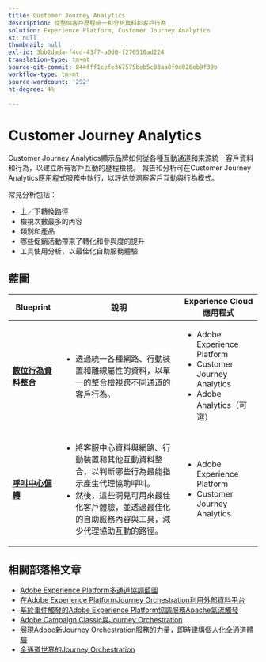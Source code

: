 ```yaml
---
title: Customer Journey Analytics
description: 從整個客戶歷程統一和分析資料和客戶行為
solution: Experience Platform, Customer Journey Analytics
kt: null
thumbnail: null
exl-id: 3bb2dada-f4cd-43f7-a0d0-f276510ad224
translation-type: tm+mt
source-git-commit: 844fff1cefe367575beb5c03aa0f0d026eb9f39b
workflow-type: tm+mt
source-wordcount: '292'
ht-degree: 4%

---
```


# Customer Journey Analytics

Customer Journey Analytics顯示品牌如何從各種互動通道和來源統一客戶資料和行為，以建立所有客戶互動的歷程檢視。 報告和分析可在Customer Journey Analytics應用程式服務中執行，以評估並洞察客戶互動與行為模式。

常見分析包括：

* 上／下轉換路徑
* 檢視次數最多的內容
* 類別和產品
* 哪些促銷活動帶來了轉化和參與度的提升
* 工具使用分析，以最佳化自助服務體驗

## 藍圖

| Blueprint | 說明 | Experience Cloud應用程式 |
|---|---|---|
| **[數位行為資料整合](digital-behavioral-data-consolidation.md)** | <ul><li>透過統一各種網路、行動裝置和離線屬性的資料，以單一的整合檢視跨不同通道的客戶行為。</li></ul> | <ul><li>Adobe Experience Platform</li><li>Customer Journey Analytics</li><li>Adobe Analytics（可選）</li></ul> |
| **[呼叫中心偏轉](call-deflect.md)** | <ul><li>將客服中心資料與網路、行動裝置和其他互動資料整合，以判斷哪些行為最能指示產生代理協助呼叫。</li><li>然後，這些洞見可用來最佳化客戶體驗，並透過最佳化的自助服務內容與工具，減少代理協助互動的路徑。  </li></ul> | <ul><li>Adobe Experience Platform</li><li>Customer Journey Analytics</li> |

## 相關部落格文章

* [Adobe Experience Platform多通道協調藍圖](https://medium.com/adobetech/blueprint-for-multi-channel-orchestration-in-adobe-experience-platform-c68317e94184)
* [在Adobe Experience PlatformJourney Orchestration利用外部資料平台](https://medium.com/adobetech/leveraging-external-data-platforms-in-adobe-experience-platform-journey-orchestration-54fc6134fe17)
* [基於事件觸發的Adobe Experience Platform協調服務Apache氣流觸發](https://medium.com/adobetech/event-based-triggering-on-adobe-experience-platform-orchestration-service-using-apache-airflow-8607b28251f1)
* [Adobe Campaign Classic與Journey Orchestration](https://medium.com/adobetech/adobe-campaign-classic-integration-with-journey-orchestration-ae577653281)
* [展現Adobe新Journey Orchestration服務的力量，即時建構個人化全通道體驗](https://medium.com/adobetech/demonstrating-the-power-of-adobes-new-journey-orchestration-service-to-build-personalized-aa60d88cd34)
* [全通道世界的Journey Orchestration](https://medium.com/adobetech/journey-orchestration-in-an-omnichannel-world-3a2d32d556d9)
